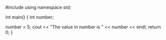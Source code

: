 #include <iostream>
using namespace std;

int main()
{
  int number;
  
  number = 5;
  cout << "The value in number is " << number << endl;
  return 0;
}
